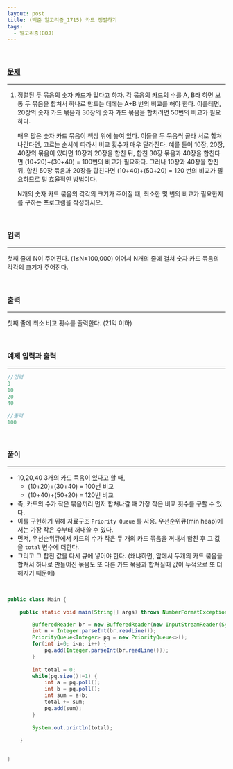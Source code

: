 ```yaml
---
layout: post
title: (백준 알고리즘_1715) 카드 정렬하기
tags:
  - 알고리즘(BOJ)
---
```


<br>

### [문제](https://www.acmicpc.net/problem/1715)

---

1. 정렬된 두 묶음의 숫자 카드가 있다고 하자. 각 묶음의 카드의 수를 A, B라 하면 보통 두 묶음을 합쳐서 하나로 만드는 데에는 A+B 번의 비교를 해야 한다. 이를테면, 20장의 숫자 카드 묶음과 30장의 숫자 카드 묶음을 합치려면 50번의 비교가 필요하다.

   매우 많은 숫자 카드 묶음이 책상 위에 놓여 있다. 이들을 두 묶음씩 골라 서로 합쳐나간다면, 고르는 순서에 따라서 비교 횟수가 매우 달라진다. 예를 들어 10장, 20장, 40장의 묶음이 있다면 10장과 20장을 합친 뒤, 합친 30장 묶음과 40장을 합친다면 (10+20)+(30+40) = 100번의 비교가 필요하다. 그러나 10장과 40장을 합친 뒤, 합친 50장 묶음과 20장을 합친다면 (10+40)+(50+20) = 120 번의 비교가 필요하므로 덜 효율적인 방법이다.

   N개의 숫자 카드 묶음의 각각의 크기가 주어질 때, 최소한 몇 번의 비교가 필요한지를 구하는 프로그램을 작성하시오.

<br>

### 입력

---

첫째 줄에 N이 주어진다. (1≤N≤100,000) 이어서 N개의 줄에 걸쳐 숫자 카드 묶음의 각각의 크기가 주어진다.

<br>

### 출력

---

첫째 줄에 최소 비교 횟수를 출력한다. (21억 이하)

<br>

### 예제 입력과 출력

---

```java
//입력
3
10
20
40
```

```java
//출력
100
```

<br>

### 풀이

---

- 10,20,40 3개의 카드 묶음이 있다고 할 때,
  - (10+20)+(30+40) = 100번 비교
  - (10+40)+(50+20) = 120번 비교 
- 즉, 카드의 수가 작은 묶음끼리 먼저 합쳐나갈 때 가장 작은 비교 횟수를 구할 수 있다.
- 이를 구현하기 위해 자료구조 `Priority Queue` 를 사용. 우선순위큐(min heap)에서는 가장 작은 수부터 꺼내쓸 수 있다.
- 먼저, 우선순위큐에서 카드의 수가 작은 두 개의 카드 묶음을 꺼내서 합친 후 그 값을 `total` 변수에 더한다. 
- 그리고 그 합친 값을 다시 큐에 넣어야 한다. (왜냐하면, 앞에서 두개의 카드 묶음을 합쳐서 하나로 만들어진 묶음도 또 다른 카드 묶음과 합쳐질때 값이 누적으로 또 더해지기 때문에)

<br>

```java
public class Main {

	public static void main(String[] args) throws NumberFormatException, IOException {

		BufferedReader br = new BufferedReader(new InputStreamReader(System.in));
		int n = Integer.parseInt(br.readLine());
		PriorityQueue<Integer> pq = new PriorityQueue<>();
		for(int i=0; i<n; i++) {
			pq.add(Integer.parseInt(br.readLine()));
		}
		
		int total = 0;
		while(pq.size()!=1) {
			int a = pq.poll();
			int b = pq.poll();
			int sum = a+b;
			total += sum;
			pq.add(sum);
		}
		
		System.out.println(total);
		
	}


}

```




